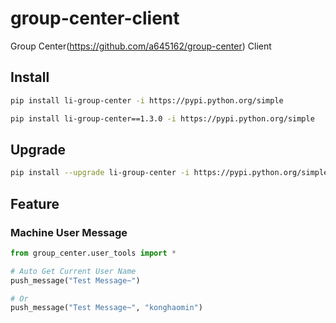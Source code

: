 # group-center-client

Group Center(https://github.com/a645162/group-center) Client

## Install

```bash
pip install li-group-center -i https://pypi.python.org/simple
```

```bash
pip install li-group-center==1.3.0 -i https://pypi.python.org/simple
```

## Upgrade

```bash
pip install --upgrade li-group-center -i https://pypi.python.org/simple
```

## Feature

### Machine User Message

```python
from group_center.user_tools import *

# Auto Get Current User Name 
push_message("Test Message~")

# Or
push_message("Test Message~", "konghaomin")
```
